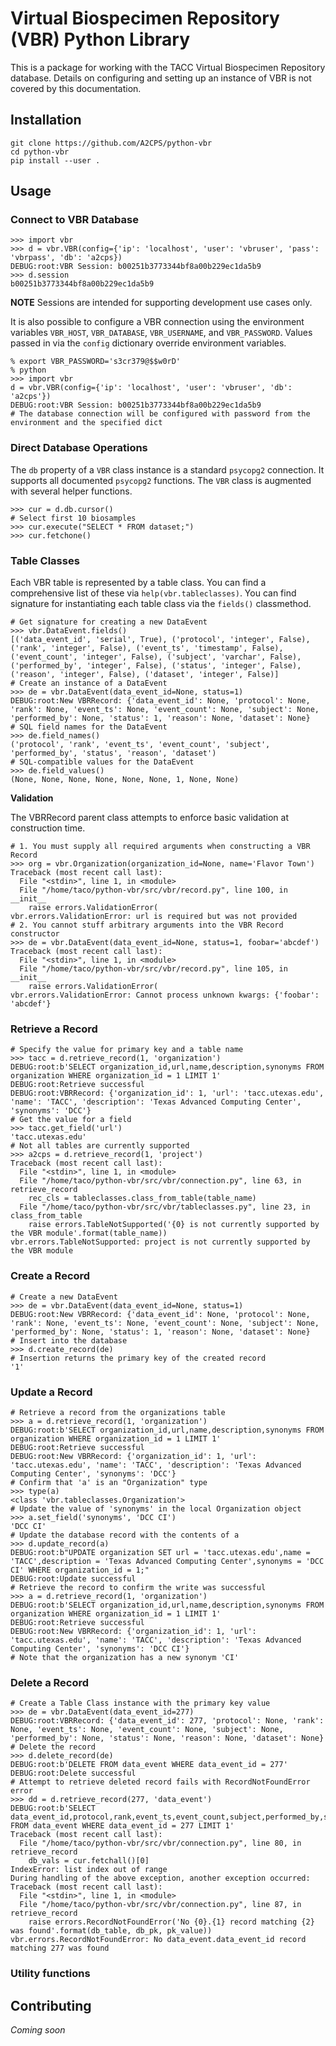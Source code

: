 # Virtual Biospecimen Repository (VBR) Python Library

This is a package for working with the TACC Virtual Biospecimen Repository database. Details on configuring and setting up an instance of VBR is not covered by this documentation. 

## Installation

```shell
git clone https://github.com/A2CPS/python-vbr
cd python-vbr
pip install --user .
```

## Usage

### Connect to VBR Database

```shell
>>> import vbr
>>> d = vbr.VBR(config={'ip': 'localhost', 'user': 'vbruser', 'pass': 'vbrpass', 'db': 'a2cps})
DEBUG:root:VBR Session: b00251b3773344bf8a00b229ec1da5b9
>>> d.session
b00251b3773344bf8a00b229ec1da5b9
```

**NOTE** Sessions are intended for supporting development use cases only. 

It is also possible to configure a VBR connection using the environment variables `VBR_HOST`, `VBR_DATABASE`, `VBR_USERNAME`, and `VBR_PASSWORD`. Values passed in via the `config` dictionary override environment variables. 
```shell
% export VBR_PASSWORD='s3cr379@$$w0rD'
% python
>>> import vbr
d = vbr.VBR(config={'ip': 'localhost', 'user': 'vbruser', 'db': 'a2cps'})
DEBUG:root:VBR Session: b00251b3773344bf8a00b229ec1da5b9
# The database connection will be configured with password from the environment and the specified dict
```

### Direct Database Operations

The `db` property of a `VBR` class instance is a standard `psycopg2` connection. It supports all documented `psycopg2` functions. The `VBR` class is augmented with several helper functions. 

```shell
>>> cur = d.db.cursor()
# Select first 10 biosamples
>>> cur.execute("SELECT * FROM dataset;")
>>> cur.fetchone()
```

### Table Classes

Each VBR table is represented by a table class. You can find a comprehensive list of these via `help(vbr.tableclasses)`. You can find signature for instantiating each table class via the `fields()` classmethod. 

```shell
# Get signature for creating a new DataEvent
>>> vbr.DataEvent.fields()
[('data_event_id', 'serial', True), ('protocol', 'integer', False), ('rank', 'integer', False), ('event_ts', 'timestamp', False), ('event_count', 'integer', False), ('subject', 'varchar', False), ('performed_by', 'integer', False), ('status', 'integer', False), ('reason', 'integer', False), ('dataset', 'integer', False)]
# Create an instance of a DataEvent
>>> de = vbr.DataEvent(data_event_id=None, status=1)
DEBUG:root:New VBRRecord: {'data_event_id': None, 'protocol': None, 'rank': None, 'event_ts': None, 'event_count': None, 'subject': None, 'performed_by': None, 'status': 1, 'reason': None, 'dataset': None}
# SQL field names for the DataEvent
>>> de.field_names()
('protocol', 'rank', 'event_ts', 'event_count', 'subject', 'performed_by', 'status', 'reason', 'dataset')
# SQL-compatible values for the DataEvent
>>> de.field_values()
(None, None, None, None, None, None, 1, None, None)
```

**Validation**

The VBRRecord parent class attempts to enforce basic validation at construction time.

```shell
# 1. You must supply all required arguments when constructing a VBR Record
>>> org = vbr.Organization(organization_id=None, name='Flavor Town')
Traceback (most recent call last):
  File "<stdin>", line 1, in <module>
  File "/home/taco/python-vbr/src/vbr/record.py", line 100, in __init__
    raise errors.ValidationError(
vbr.errors.ValidationError: url is required but was not provided
# 2. You cannot stuff arbitrary arguments into the VBR Record constructor
>>> de = vbr.DataEvent(data_event_id=None, status=1, foobar='abcdef')
Traceback (most recent call last):
  File "<stdin>", line 1, in <module>
  File "/home/taco/python-vbr/src/vbr/record.py", line 105, in __init__
    raise errors.ValidationError(
vbr.errors.ValidationError: Cannot process unknown kwargs: {'foobar': 'abcdef'}
```

### Retrieve a Record

```shell
# Specify the value for primary key and a table name
>>> tacc = d.retrieve_record(1, 'organization')
DEBUG:root:b'SELECT organization_id,url,name,description,synonyms FROM organization WHERE organization_id = 1 LIMIT 1'
DEBUG:root:Retrieve successful
DEBUG:root:VBRRecord: {'organization_id': 1, 'url': 'tacc.utexas.edu', 'name': 'TACC', 'description': 'Texas Advanced Computing Center', 'synonyms': 'DCC'}
# Get the value for a field
>>> tacc.get_field('url')
'tacc.utexas.edu'
# Not all tables are currently supported
>>> a2cps = d.retrieve_record(1, 'project')
Traceback (most recent call last):
  File "<stdin>", line 1, in <module>
  File "/home/taco/python-vbr/src/vbr/connection.py", line 63, in retrieve_record
    rec_cls = tableclasses.class_from_table(table_name)
  File "/home/taco/python-vbr/src/vbr/tableclasses.py", line 23, in class_from_table
    raise errors.TableNotSupported('{0} is not currently supported by the VBR module'.format(table_name))
vbr.errors.TableNotSupported: project is not currently supported by the VBR module
```


### Create a Record

```shell
# Create a new DataEvent
>>> de = vbr.DataEvent(data_event_id=None, status=1)
DEBUG:root:New VBRRecord: {'data_event_id': None, 'protocol': None, 'rank': None, 'event_ts': None, 'event_count': None, 'subject': None, 'performed_by': None, 'status': 1, 'reason': None, 'dataset': None}
# Insert into the database
>>> d.create_record(de)
# Insertion returns the primary key of the created record
'1'
```

### Update a Record

```shell
# Retrieve a record from the organizations table
>>> a = d.retrieve_record(1, 'organization')
DEBUG:root:b'SELECT organization_id,url,name,description,synonyms FROM organization WHERE organization_id = 1 LIMIT 1'
DEBUG:root:Retrieve successful
DEBUG:root:New VBRRecord: {'organization_id': 1, 'url': 'tacc.utexas.edu', 'name': 'TACC', 'description': 'Texas Advanced Computing Center', 'synonyms': 'DCC'}
# Confirm that 'a' is an "Organization" type
>>> type(a)
<class 'vbr.tableclasses.Organization'>
# Update the value of 'synonyms' in the local Organization object
>>> a.set_field('synonyms', 'DCC CI')
'DCC CI'
# Update the database record with the contents of a
>>> d.update_record(a)
DEBUG:root:b"UPDATE organization SET url = 'tacc.utexas.edu',name = 'TACC',description = 'Texas Advanced Computing Center',synonyms = 'DCC CI' WHERE organization_id = 1;"
DEBUG:root:Update successful
# Retrieve the record to confirm the write was successful 
>>> a = d.retrieve_record(1, 'organization')
DEBUG:root:b'SELECT organization_id,url,name,description,synonyms FROM organization WHERE organization_id = 1 LIMIT 1'
DEBUG:root:Retrieve successful
DEBUG:root:New VBRRecord: {'organization_id': 1, 'url': 'tacc.utexas.edu', 'name': 'TACC', 'description': 'Texas Advanced Computing Center', 'synonyms': 'DCC CI'}
# Note that the organization has a new synonym 'CI'
```

### Delete a Record

```shell
# Create a Table Class instance with the primary key value
>>> de = vbr.DataEvent(data_event_id=277)
DEBUG:root:VBRRecord: {'data_event_id': 277, 'protocol': None, 'rank': None, 'event_ts': None, 'event_count': None, 'subject': None, 'performed_by': None, 'status': None, 'reason': None, 'dataset': None}
# Delete the record 
>>> d.delete_record(de)
DEBUG:root:b'DELETE FROM data_event WHERE data_event_id = 277'
DEBUG:root:Delete successful
# Attempt to retrieve deleted record fails with RecordNotFoundError error
>>> dd = d.retrieve_record(277, 'data_event')
DEBUG:root:b'SELECT data_event_id,protocol,rank,event_ts,event_count,subject,performed_by,status,reason,dataset FROM data_event WHERE data_event_id = 277 LIMIT 1'
Traceback (most recent call last):
  File "/home/taco/python-vbr/src/vbr/connection.py", line 80, in retrieve_record
    db_vals = cur.fetchall()[0]
IndexError: list index out of range
During handling of the above exception, another exception occurred:
Traceback (most recent call last):
  File "<stdin>", line 1, in <module>
  File "/home/taco/python-vbr/src/vbr/connection.py", line 87, in retrieve_record
    raise errors.RecordNotFoundError('No {0}.{1} record matching {2} was found'.format(db_table, db_pk, pk_value))
vbr.errors.RecordNotFoundError: No data_event.data_event_id record matching 277 was found
```

### Utility functions

## Contributing

_Coming soon_
